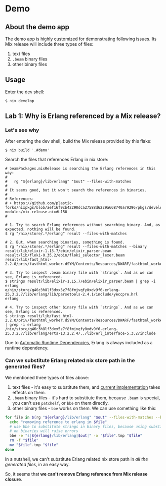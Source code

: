 # Demo

## About the demo app

The demo app is highly customized for demonstrating following issues. Its Mix release will include three types of files:

1. text files
2. `.beam` binary files
3. other binary files

## Usage

Enter the dev shell:

```console
$ nix develop
```

## Lab 1: Why is Erlang referenced by a Mix release?

### Let's see why

After entering the dev shell, build the Mix release provided by this flake:

```console
$ nix build '.#demo'
```

Search the files that references Erlang in nix store:

```console
# beamPackages.mixRelease is searching the Erlang references in this way:
#
#   rg "${erlang}/lib/erlang" "$out" --files-with-matches
#
# It seems good, but it won't search the references in binaries.
#
# References:
# + https://github.com/plastic-forks/nixpkgs/blob/aef16f9cb42290dca27588d6229a668740a79296/pkgs/development/beam-modules/mix-release.nix#L150
#

# 1. Try to search Erlang references without searching binary. And, as expected, nothing will be found.
$ rg "/nix/store/.*/erlang" result --files-with-matches

# 2. But, when searching binaries, something is found.
$ rg "/nix/store/.*/erlang" result --files-with-matches --binary
result/lib/elixir-1.15.7/ebin/elixir_parser.beam
result/lib/floki-0.35.2/ebin/floki_selector_lexer.beam
result/lib/fast_html-2.2.0/priv/fasthtml_worker.dSYM/Contents/Resources/DWARF/fasthtml_worker

# 3. Try to inspect .beam binary file with `strings`. And as we can see, Erlang is referenced.
$ strings result/lib/elixir-1.15.7/ebin/elixir_parser.beam | grep -i erlang
o/nix/store/g46c3h8lf3dxx5z7f8fmjvqfy0xdv9f6-erlang-25.3.2.7/lib/erlang/lib/parsetools-2.4.1/include/yeccpre.hrl
erlang

# 4. Try to inspect other binary file with `strings`. And as we can see, Erlang is referenced.
$ strings result/lib/fast_html-2.2.0/priv/fasthtml_worker.dSYM/Contents/Resources/DWARF/fasthtml_worker | grep -i erlang
/nix/store/g46c3h8lf3dxx5z7f8fmjvqfy0xdv9f6-erlang-25.3.2.7/lib/erlang/erts-13.2.2.4/../lib/erl_interface-5.3.2/include
```

Due to [Automatic Runtime Dependencies](https://nixos.org/guides/nix-pills/automatic-runtime-dependencies#automatic-runtime-dependencies), Erlang is always included as a runtime dependency.

### Can we substitute Erlang related nix store path in the generated files?

We mentioned three types of files above:

1. text files - it's easy to substitute them, and [current implementation](https://github.com/NixOS/nixpkgs/blob/d9cc44b51e9b333fd67e2c77eda010cc6c9552cc/pkgs/development/beam-modules/mix-release.nix#L148) takes effects on them.
2. `.beam` binary files - it's hard to substitute them, because `.beam` is special, you can't use `patchelf`, or `bbe` on them directly.
3. other binary files - `bbe` works on them. We can use something like this:

```bash
for file in $(rg "${erlang}/lib/erlang" "$out" --files-with-matches --binary --iglob '!*.beam'); do
  echo "removing reference to erlang in $file"
  # use bbe to substitute strings in binary files, because using substituteInPlace
  # on binaries will raise errors
  bbe -e "s|${erlang}/lib/erlang|$out|" -o "$file".tmp "$file"
  rm -f "$file"
  mv "$file".tmp "$file"
done
```

In a nutshell, we can't substitute Erlang related nix store path in _all the generated files_, in an easy way.

So, it seems that **we can't remove Erlang reference from Mix release closure**.
